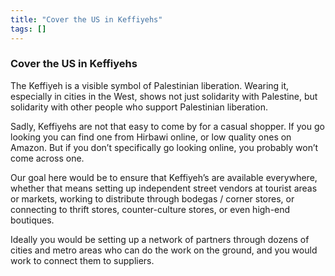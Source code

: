 ```yaml
---
title: "Cover the US in Keffiyehs"
tags: []
---
```


### Cover the US in Keffiyehs

The Keffiyeh is a visible symbol of Palestinian liberation. Wearing it, especially in cities in the West, shows not just solidarity with Palestine, but solidarity with other people who support Palestinian liberation.

Sadly, Keffiyehs are not that easy to come by for a casual shopper. If you go looking you can find one from Hirbawi online, or low quality ones on Amazon. But if you don’t specifically go looking online, you probably won’t come across one.

Our goal here would be to ensure that Keffiyeh’s are available everywhere, whether that means setting up independent street vendors at tourist areas or markets, working to distribute through bodegas / corner stores, or connecting to thrift stores, counter-culture stores, or even high-end boutiques.

Ideally you would be setting up a network of partners through dozens of cities and metro areas who can do the work on the ground, and you would work to connect them to suppliers.
